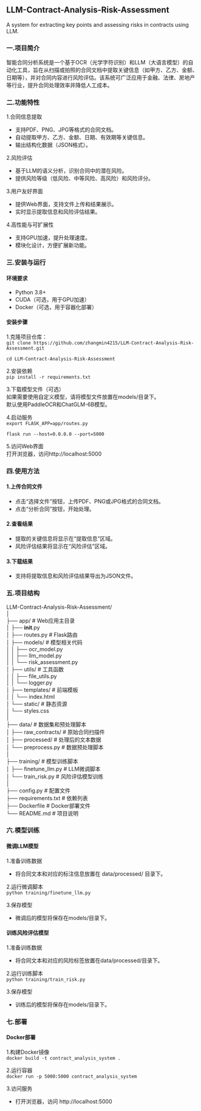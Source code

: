## LLM-Contract-Analysis-Risk-Assessment
A system for extracting key points and assessing risks in contracts using LLM.

### 一.项目简介  
智能合同分析系统是一个基于OCR（光学字符识别）和LLM（大语言模型）的自动化工具，旨在从扫描或拍照的合同文档中提取关键信息（如甲方、乙方、金额、日期等），并对合同内容进行风险评估。该系统可广泛应用于金融、法律、房地产等行业，提升合同处理效率并降低人工成本。  
### 二.功能特性  
1.合同信息提取
* 支持PDF、PNG、JPG等格式的合同文档。  
* 自动提取甲方、乙方、金额、日期、有效期等关键信息。  
* 输出结构化数据（JSON格式）。  

2.风险评估  
* 基于LLM的语义分析，识别合同中的潜在风险。  
* 提供风险等级（低风险、中等风险、高风险）和风险评分。

3.用户友好界面  
* 提供Web界面，支持文件上传和结果展示。  
* 实时显示提取信息和风险评估结果。

4.高性能与可扩展性  
* 支持GPU加速，提升处理速度。
* 模块化设计，方便扩展新功能。

### 三.安装与运行
#### 环境要求
* Python 3.8+  
* CUDA（可选，用于GPU加速）  
* Docker（可选，用于容器化部署）  
#### 安装步骤  
1.克隆项目仓库：  
```git clone https://github.com/zhangmin4215/LLM-Contract-Analysis-Risk-Assessment.git```  

```cd LLM-Contract-Analysis-Risk-Assessment```  

2.安装依赖  
```pip install -r requirements.txt```  

3.下载模型文件（可选）  
如果需要使用自定义模型，请将模型文件放置在models/目录下。  
默认使用PaddleOCR和ChatGLM-6B模型。  

4.启动服务  
```export FLASK_APP=app/routes.py```  

```flask run --host=0.0.0.0 --port=5000```  

5.访问Web界面  
打开浏览器，访问http://localhost:5000

### 四.使用方法  
#### 1.上传合同文件  
* 点击“选择文件”按钮，上传PDF、PNG或JPG格式的合同文档。
* 点击“分析合同”按钮，开始处理。

#### 2.查看结果
* 提取的关键信息将显示在“提取信息”区域。
* 风险评估结果将显示在“风险评估”区域。

#### 3.下载结果
* 支持将提取信息和风险评估结果导出为JSON文件。

### 五.项目结构

LLM-Contract-Analysis-Risk-Assessment/  
│  
├── app/                  # Web应用主目录  
│   ├── __init__.py  
│   ├── routes.py         # Flask路由  
│   ├── models/           # 模型相关代码  
│   │   ├── ocr_model.py  
│   │   ├── llm_model.py  
│   │   └── risk_assessment.py  
│   ├── utils/            # 工具函数  
│   │   ├── file_utils.py  
│   │   └── logger.py  
│   ├── templates/        # 前端模板  
│   │   └── index.html  
│   └── static/           # 静态资源  
│       └── styles.css  
│  
├── data/                 # 数据集和预处理脚本  
│   ├── raw_contracts/    # 原始合同扫描件  
│   ├── processed/        # 处理后的文本数据  
│   └── preprocess.py     # 数据预处理脚本  
│  
├── training/             # 模型训练脚本  
│   ├── finetune_llm.py   # LLM微调脚本  
│   └── train_risk.py     # 风险评估模型训练  
│  
├── config.py             # 配置文件  
├── requirements.txt      # 依赖列表  
├── Dockerfile            # Docker部署文件  
└── README.md             # 项目说明  

### 六.模型训练
#### 微调LLM模型
1.准备训练数据  
* 将合同文本和对应的标注信息放置在 data/processed/ 目录下。

2.运行微调脚本  
```python training/finetune_llm.py```

3.保存模型  
* 微调后的模型将保存在models/目录下。

#### 训练风险评估模型
1.准备训练数据  
* 将合同文本和对应的风险标签放置在data/processed/目录下。

2.运行训练脚本  
```python training/train_risk.py```

3.保存模型
* 训练后的模型将保存在models/目录下。

### 七.部署
#### Docker部署
1.构建Docker镜像  
```docker build -t contract_analysis_system .```

2.运行容器  
```docker run -p 5000:5000 contract_analysis_system```

3.访问服务
* 打开浏览器，访问 http://localhost:5000



